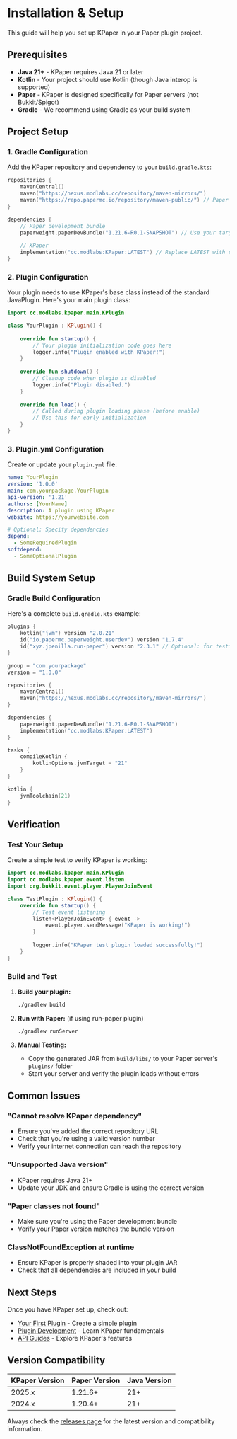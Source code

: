 # Installation & Setup

This guide will help you set up KPaper in your Paper plugin project.

## Prerequisites

- **Java 21+** - KPaper requires Java 21 or later
- **Kotlin** - Your project should use Kotlin (though Java interop is supported)
- **Paper** - KPaper is designed specifically for Paper servers (not Bukkit/Spigot)
- **Gradle** - We recommend using Gradle as your build system

## Project Setup

### 1. Gradle Configuration

Add the KPaper repository and dependency to your `build.gradle.kts`:

```kotlin
repositories {
    mavenCentral()
    maven("https://nexus.modlabs.cc/repository/maven-mirrors/")
    maven("https://repo.papermc.io/repository/maven-public/") // Paper repository
}

dependencies {
    // Paper development bundle
    paperweight.paperDevBundle("1.21.6-R0.1-SNAPSHOT") // Use your target version
    
    // KPaper
    implementation("cc.modlabs:KPaper:LATEST") // Replace LATEST with specific version
}
```

### 2. Plugin Configuration

Your plugin needs to use KPaper's base class instead of the standard JavaPlugin. Here's your main plugin class:

```kotlin
import cc.modlabs.kpaper.main.KPlugin

class YourPlugin : KPlugin() {
    
    override fun startup() {
        // Your plugin initialization code goes here
        logger.info("Plugin enabled with KPaper!")
    }
    
    override fun shutdown() {
        // Cleanup code when plugin is disabled
        logger.info("Plugin disabled.")
    }
    
    override fun load() {
        // Called during plugin loading phase (before enable)
        // Use this for early initialization
    }
}
```

### 3. Plugin.yml Configuration

Create or update your `plugin.yml` file:

```yaml
name: YourPlugin
version: '1.0.0'
main: com.yourpackage.YourPlugin
api-version: '1.21'
authors: [YourName]
description: A plugin using KPaper
website: https://yourwebsite.com

# Optional: Specify dependencies
depend:
  - SomeRequiredPlugin
softdepend:
  - SomeOptionalPlugin
```

## Build System Setup

### Gradle Build Configuration

Here's a complete `build.gradle.kts` example:

```kotlin
plugins {
    kotlin("jvm") version "2.0.21"
    id("io.papermc.paperweight.userdev") version "1.7.4"
    id("xyz.jpenilla.run-paper") version "2.3.1" // Optional: for testing
}

group = "com.yourpackage"
version = "1.0.0"

repositories {
    mavenCentral()
    maven("https://nexus.modlabs.cc/repository/maven-mirrors/")
}

dependencies {
    paperweight.paperDevBundle("1.21.6-R0.1-SNAPSHOT")
    implementation("cc.modlabs:KPaper:LATEST")
}

tasks {
    compileKotlin {
        kotlinOptions.jvmTarget = "21"
    }
}

kotlin {
    jvmToolchain(21)
}
```

## Verification

### Test Your Setup

Create a simple test to verify KPaper is working:

```kotlin
import cc.modlabs.kpaper.main.KPlugin
import cc.modlabs.kpaper.event.listen
import org.bukkit.event.player.PlayerJoinEvent

class TestPlugin : KPlugin() {
    override fun startup() {
        // Test event listening
        listen<PlayerJoinEvent> { event ->
            event.player.sendMessage("KPaper is working!")
        }
        
        logger.info("KPaper test plugin loaded successfully!")
    }
}
```

### Build and Test

1. **Build your plugin:**
   ```bash
   ./gradlew build
   ```

2. **Run with Paper:** (if using run-paper plugin)
   ```bash
   ./gradlew runServer
   ```

3. **Manual Testing:**
   - Copy the generated JAR from `build/libs/` to your Paper server's `plugins/` folder
   - Start your server and verify the plugin loads without errors

## Common Issues

### "Cannot resolve KPaper dependency"
- Ensure you've added the correct repository URL
- Check that you're using a valid version number
- Verify your internet connection can reach the repository

### "Unsupported Java version"
- KPaper requires Java 21+
- Update your JDK and ensure Gradle is using the correct version

### "Paper classes not found"
- Make sure you're using the Paper development bundle
- Verify your Paper version matches the bundle version

### ClassNotFoundException at runtime
- Ensure KPaper is properly shaded into your plugin JAR
- Check that all dependencies are included in your build

## Next Steps

Once you have KPaper set up, check out:
- [Your First Plugin](first-plugin.md) - Create a simple plugin
- [Plugin Development](../core/plugin-development.md) - Learn KPaper fundamentals
- [API Guides](../api/) - Explore KPaper's features

## Version Compatibility

| KPaper Version | Paper Version | Java Version |
|---------------|---------------|--------------|
| 2025.x        | 1.21.6+       | 21+          |
| 2024.x        | 1.20.4+       | 21+          |

Always check the [releases page](https://github.com/ModLabsCC/KPaper/releases) for the latest version and compatibility information.
